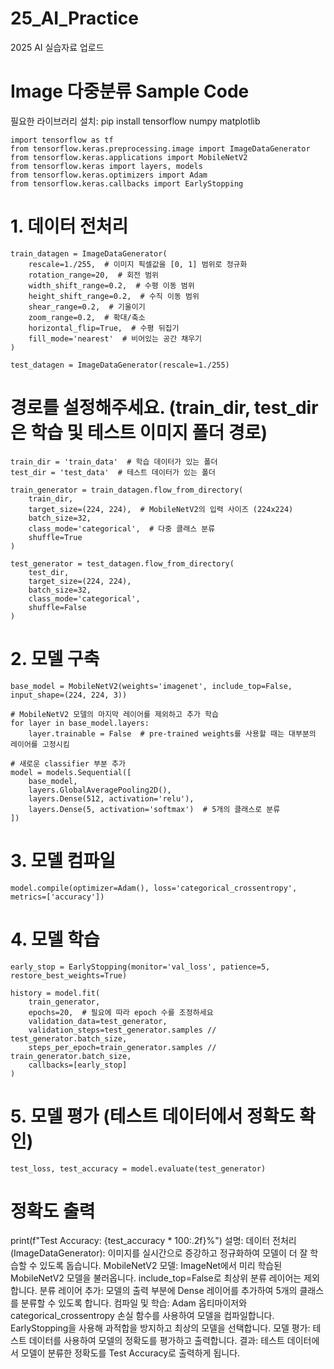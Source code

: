 # 25_AI_Practice
2025 AI 실습자료 업로드

# Image 다중분류 Sample Code
필요한 라이브러리 설치:
pip install tensorflow numpy matplotlib
```
import tensorflow as tf
from tensorflow.keras.preprocessing.image import ImageDataGenerator
from tensorflow.keras.applications import MobileNetV2
from tensorflow.keras import layers, models
from tensorflow.keras.optimizers import Adam
from tensorflow.keras.callbacks import EarlyStopping
```
# 1. 데이터 전처리
```
train_datagen = ImageDataGenerator(
    rescale=1./255,  # 이미지 픽셀값을 [0, 1] 범위로 정규화
    rotation_range=20,  # 회전 범위
    width_shift_range=0.2,  # 수평 이동 범위
    height_shift_range=0.2,  # 수직 이동 범위
    shear_range=0.2,  # 기울이기
    zoom_range=0.2,  # 확대/축소
    horizontal_flip=True,  # 수평 뒤집기
    fill_mode='nearest'  # 비어있는 공간 채우기
)

test_datagen = ImageDataGenerator(rescale=1./255)
```

# 경로를 설정해주세요. (train_dir, test_dir은 학습 및 테스트 이미지 폴더 경로)
```
train_dir = 'train_data'  # 학습 데이터가 있는 폴더
test_dir = 'test_data'  # 테스트 데이터가 있는 폴더

train_generator = train_datagen.flow_from_directory(
    train_dir,
    target_size=(224, 224),  # MobileNetV2의 입력 사이즈 (224x224)
    batch_size=32,
    class_mode='categorical',  # 다중 클래스 분류
    shuffle=True
)

test_generator = test_datagen.flow_from_directory(
    test_dir,
    target_size=(224, 224),
    batch_size=32,
    class_mode='categorical',
    shuffle=False
)
```

# 2. 모델 구축
```
base_model = MobileNetV2(weights='imagenet', include_top=False, input_shape=(224, 224, 3))

# MobileNetV2 모델의 마지막 레이어를 제외하고 추가 학습
for layer in base_model.layers:
    layer.trainable = False  # pre-trained weights를 사용할 때는 대부분의 레이어를 고정시킴

# 새로운 classifier 부분 추가
model = models.Sequential([
    base_model,
    layers.GlobalAveragePooling2D(),
    layers.Dense(512, activation='relu'),
    layers.Dense(5, activation='softmax')  # 5개의 클래스로 분류
])
```

# 3. 모델 컴파일
```
model.compile(optimizer=Adam(), loss='categorical_crossentropy', metrics=['accuracy'])
```

# 4. 모델 학습
```
early_stop = EarlyStopping(monitor='val_loss', patience=5, restore_best_weights=True)

history = model.fit(
    train_generator,
    epochs=20,  # 필요에 따라 epoch 수를 조정하세요
    validation_data=test_generator,
    validation_steps=test_generator.samples // test_generator.batch_size,
    steps_per_epoch=train_generator.samples // train_generator.batch_size,
    callbacks=[early_stop]
)
```

# 5. 모델 평가 (테스트 데이터에서 정확도 확인)
```
test_loss, test_accuracy = model.evaluate(test_generator)
```

# 정확도 출력
print(f"Test Accuracy: {test_accuracy * 100:.2f}%")
설명:
데이터 전처리 (ImageDataGenerator): 이미지를 실시간으로 증강하고 정규화하여 모델이 더 잘 학습할 수 있도록 돕습니다.
MobileNetV2 모델: ImageNet에서 미리 학습된 MobileNetV2 모델을 불러옵니다. include_top=False로 최상위 분류 레이어는 제외합니다.
분류 레이어 추가: 모델의 출력 부분에 Dense 레이어를 추가하여 5개의 클래스를 분류할 수 있도록 합니다.
컴파일 및 학습: Adam 옵티마이저와 categorical_crossentropy 손실 함수를 사용하여 모델을 컴파일합니다. EarlyStopping을 사용해 과적합을 방지하고 최상의 모델을 선택합니다.
모델 평가: 테스트 데이터를 사용하여 모델의 정확도를 평가하고 출력합니다.
결과:
테스트 데이터에서 모델이 분류한 정확도를 Test Accuracy로 출력하게 됩니다.

